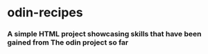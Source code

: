 # odin-recipes
### A simple HTML project showcasing skills that have been gained from The odin project so far